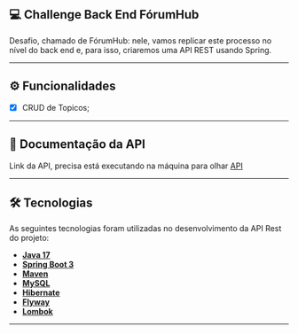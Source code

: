 ## 💻  Challenge Back End FórumHub

Desafio, chamado de FórumHub: nele, vamos replicar este processo no nível do back end e, para isso, criaremos uma API REST usando Spring.

---

## ⚙️ Funcionalidades

- [x] CRUD de Topicos;

---

## 📄 Documentação da API

Link da API, precisa está executando na máquina para olhar <a href="http://localhost:8080/swagger-ui/index.html#/">API</a>

---

## 🛠 Tecnologias

As seguintes tecnologias foram utilizadas no desenvolvimento da API Rest do projeto:

- **[Java 17](https://www.oracle.com/java)**
- **[Spring Boot 3](https://spring.io/projects/spring-boot)**
- **[Maven](https://maven.apache.org)**
- **[MySQL](https://www.mysql.com)**
- **[Hibernate](https://hibernate.org)**
- **[Flyway](https://flywaydb.org)**
- **[Lombok](https://projectlombok.org)**

---